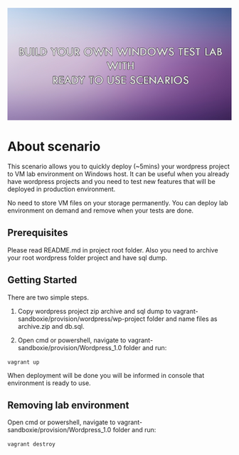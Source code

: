 ![Image](../images/logo.png?raw=true)

# About scenario
This scenario allows you to quickly deploy (~5mins) your wordpress project to
VM lab environment on Windows host.
It can be useful when you already have wordpress projects and you need to test
new features that will be deployed in production environment.

No need to store VM files on your storage permanently.
You can deploy lab environment on demand and remove when your tests are done.

## Prerequisites
Please read README.md in project root folder.
Also you need to archive your root wordpress folder project and have sql dump.

## Getting Started
There are two simple steps.

1) Copy wordpress project zip archive and sql dump to
vagrant-sandboxie/provision/wordpress/wp-project folder and name files as
archive.zip and db.sql.

2) Open cmd or powershell,
navigate to vagrant-sandboxie/provision/Wordpress_1.0 folder and run:

```vagrant up```

When deployment will be done you will be informed in console
that environment is ready to use.

## Removing lab environment

Open cmd or powershell,
navigate to vagrant-sandboxie/provision/Wordpress_1.0 folder and run:

```vagrant destroy```
